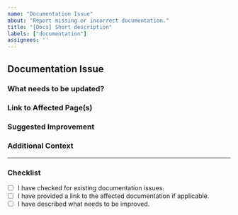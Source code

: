 ```yaml
---
name: "Documentation Issue"
about: "Report missing or incorrect documentation."
title: "[Docs] Short description"
labels: ["documentation"]
assignees: ''
---
```


## Documentation Issue

### What needs to be updated?
<!-- Describe the documentation that is missing, incorrect, or unclear. -->

### Link to Affected Page(s)
<!-- Provide a link to the specific documentation page if applicable. -->

### Suggested Improvement
<!-- How should this documentation be improved? -->

### Additional Context
<!-- Add any other context or screenshots related to this issue. -->

---

### Checklist
- [ ] I have checked for existing documentation issues.
- [ ] I have provided a link to the affected documentation if applicable.
- [ ] I have described what needs to be improved.
